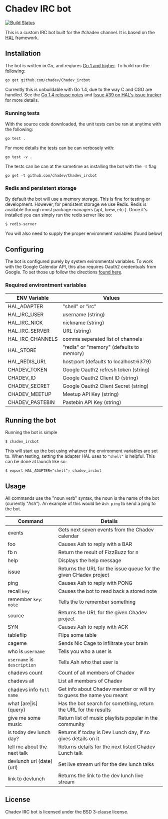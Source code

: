 # Chadev IRC bot
[![Build Status](https://travis-ci.org/chadev/Chadev_ircbot.svg)](https://travis-ci.org/chadev/Chadev_ircbot)

This is a custom IRC bot built for the #chadev channel.  It is based on the [HAL](https://github.com/danryan/hal) framework.

## Installation

The bot is written in Go, and reqiures [Go 1 and higher](http://golang.org/doc/install).  To build run the following:

    go get github.com/chadev/Chadev_ircbot

Currently this is unbuildable with Go 1.4, due to the way C and CGO are handled.  See the [Go 1.4 release notes](http://golang.org/doc/go1.4#swig) and [Issue #39 on HAL's issue tracker](https://github.com/danryan/hal/issues/39) for more details.

### Running tests

With the source code downloaded, the unit tests can be ran at anytime with the following:

    go test .

For more details the tests can be can verbosely with:

    go test -v .

The tests can be can at the sametime as installing the bot with the ```-t``` flag

    go get -t github.com/chadev/Chadev_ircbot

### Redis and persistent storage

By default the bot will use a memory storage.  This is fine for testing or development.
However, for persistent storage we use Redis.  Redis is available through most
package managers (apt, brew, etc.).  Once it's installed you can simply run the
redis server like so:

    $ redis-server

You will also need to supply the proper environment variables (found below)

## Configuring

The bot is configured purely by system evironmental variables.  To work with the Google Calendar API, this also requires Oauth2 credentuals from Google. To set those up follow the directions [found here](https://developers.google.com/accounts/docs/OAuth2ForDevices).

### Required environtment variables

ENV Variable | Values
-------------|-------
HAL\_ADAPTER | "shell" or "irc"
HAL\_IRC\_USER | username (string)
HAL\_IRC\_NICK | nickname (string)
HAL\_IRC\_SERVER | URL (string)
HAL\_IRC\_CHANNELS | comma seperated list of channels
HAL\_STORE | "redis" or "memory" (defaults to memory)
HAL\_REDIS\_URL | host:port (defaults to localhost:6379)
CHADEV\_TOKEN | Google Oauth2 refresh token (string)
CHADEV\_ID | Google Oauth2 Client ID (string)
CHADEV\_SECRET | Google Oauth2 Client Secret (string)
CHADEV\_MEETUP | Meetup API Key (string)
CHADEV\_PASTEBIN | Pastebin API Key (string)

## Running the bot

Running the bot is simple

    $ chadev_ircbot

This will start up the bot using whatever the environment variables are set to.  When testing, setting the adapter HAL uses to `"shell"` is helpful. This can be done at launch like so:

    $ export HAL_ADAPTER="shell"; chadev_ircbot

## Usage

All commands use the "noun verb" syntax, the noun is the name of the bot (currently "Ash").  An example of this would be ```Ash ping``` to send a ping to the bot.

Command | Details
--------|---------
events | Gets next seven events from the Chadev calendar
foo    | Causes Ash to reply with a BAR
fb n   | Return the result of FizzBuzz for n
help   | Displays the help message
issue  | Returns the URL for the issue queue for the given CHadev project
ping   | Causes Ash to reply with PONG
recall `key` | Causes the bot to read back a stored note
remember `key`: `note` | Tells the to remember something
source | Returns the URL for the given Chadev project
SYN    | Causes Ash to reply with ACK
tableflip | Flips some table
cageme | Sends Nic Cage to infiltrate your brain
who is `username` | Tells you who a user is
`username` is `description` | Tells Ash who that user is
chadevs count | Count of all members of Chadev
chadevs all | List all members of Chadev
chadevs info `full name` | Get info about Chadev member or will try to guess the name you meant
what \[are\|is\] (query) | Has the bot search for something, return the URL for the results
give me some music | Return list of music playlists popular in the community
is today dev lunch day? | Returns if today is Dev Lunch day, if so gives details on it
tell me about the next talk | Returns details for the next listed Chadev Lunch talk
devlunch url (date) (url) | Set live stream url for the dev lunch talks
link to devlunch | Returns the link to the dev lunch live stream

## License

Chadev IRC bot is licensed under the BSD 3-clause license.
